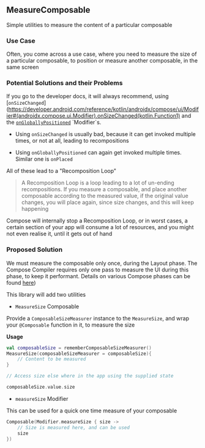 ## MeasureComposable

Simple utilities to measure the content of a particular composable


### Use Case

Often, you come across a use case, where you need to measure the size of a particular composable,
to position or measure another composable, in the same screen

### Potential Solutions and their Problems

If you go to the developer docs, it will always recommend, using [`onSizeChanged`](https://developer.android.com/reference/kotlin/androidx/compose/ui/Modifier#(androidx.compose.ui.Modifier).onSizeChanged(kotlin.Function1)
and the [`onGloballyPositioned`](https://developer.android.com/reference/kotlin/androidx/compose/ui/Modifier#(androidx.compose.ui.Modifier).onGloballyPositioned(kotlin.Function1)) `Modifier`s.

- Using `onSizeChanged` is usually bad, because it can get invoked multiple times, or not at all, leading to recompositions

- Using `onGloballyPositioned` can again get invoked multiple times. Similar one is `onPlaced`

All of these lead to a "Recomposition Loop"

> A Recomposition Loop is a loop leading to a lot of un-ending recompositions. If you measure a composable, and place another composable according to the measured value, if the original value changes, you will place again, since size changes, and this will keep happening

Compose will internally stop a Recomposition Loop, or in worst cases, a certain section of your app will consume a lot of resources, and you might not even realise it, until it gets out of hand


### Proposed Solution

We must measure the composable only once, during the Layout phase. The Compose Compiler requires only one pass to measure the UI
during this phase, to keep it performant. Details on various Compose phases can be found [here](https://developer.android.com/develop/ui/compose/phases))


This library will add two utilities

- `MeasureSize` Composable

Provide a `ComposableSizeMeasurer` instance to the `MeasureSize`,
and wrap your `@Composable` function in it, to measure the size

**Usage**

```kotlin
val composableSize = rememberComposableSizeMeasurer()
MeasureSize(composableSizeMeasurer = composableSize){
    // Content to be measured
}

// Access size else where in the app using the supplied state

composableSize.value.size
```


- `measureSize` Modifier

This can be used for a quick one time measure of your composable

```kotlin
Composable(Modifier.measureSize { size ->
    // Size is measured here, and can be used
    size
})
```